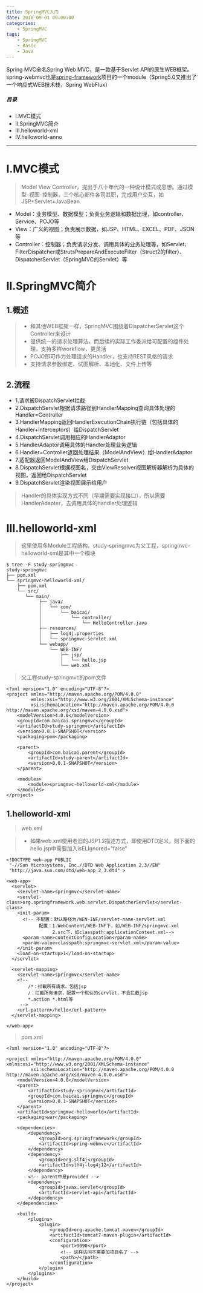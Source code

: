 ```yaml
---
title: SpringMVC入门
date: 2018-09-01 00:00:00
categories:
    - SpringMVC
tags:
    - SpringMVC
    - Basic
    - Java
---
```


Spring MVC全名Spring Web MVC，是一款基于Servlet API的原生WEB框架。spring-webmvc也是[spring-framework](https://github.com/spring-projects/spring-framework)项目的一个module（Spring5.0又推出了一个响应式WEB技术栈，Spring WebFlux）

<!-- more -->

##### 目录
+ I.MVC模式
+ II.SpringMVC简介
+ III.helloworld-xml
+ IV.helloworld-anno

---

# I.MVC模式

> Model View Controller，提出于八十年代的一种设计模式或思想。通过模型-视图-控制器，三个核心部件各司其职，完成用户交互，如JSP+Servlet+JavaBean

- Model：业务模型、数据模型；负责业务逻辑和数据出理，如controller、Service、POJO等
- View：广义的视图；负责展示数据，如JSP、HTML、EXCEL、PDF、JSON等
- Controller：控制器；负责请求分发、调用具体的业务处理等，如Servlet、FilterDispatcher或StrutsPrepareAndExecuteFilter（Struct2的filter）、DispatcherServlet（SpringMVC的Servlet）等

# II.SpringMVC简介

## 1.概述

> - 和其他WEB框架一样，SpringMVC围绕着DispatcherServlet这个Controller来设计
> - 提供统一的请求处理算法，而后续的实际工作委派给可配置的组件处理，支持多样workflow，更灵活
> - POJO即可作为处理请求的Handler，也支持REST风格的请求
> - 支持请求参数绑定、试图解析、本地化、文件上传等

## 2.流程

- 1.请求被DispatchServlet拦截
- 2.DispatchServlet根据请求路径到HandlerMapping查询具体处理的Handler=Controller
- 3.HandlerMapping返回HandlerExecutionChain执行链（包括具体的Handler+Interceptors）给DispatchServlet
- 4.DispatchServlet调用相应的HandlerAdaptor
- 5.HandlerAdaptor调用具体的Handler处理业务逻辑
- 6.Handler=Controller返回处理结果（ModelAndView）给HandlerAdaptor
- 7.适配器返回ModelAndView给DispatchServlet
- 8.DispatchServlet根据视图名，交由ViewResolver视图解析器解析为具体的视图，返回给DispatchServlet
- 9.DispatchServlet渲染视图展示给用户

> Handler的具体实现方式不同（早期需要实现接口），所以需要HandlerAdapter，去调用具体的handler处理逻辑

# III.helloworld-xml

> 这里使用多Module工程结构。study-springmvc为父工程，springmvc-helloworld-xml是其中一个模块

```
$ tree -F study-springmvc
study-springmvc
├── pom.xml
└── springmvc-helloworld-xml/
    ├── pom.xml
    └── src/
       └── main/
            ├── java/
            │   └── com/
            │       └── baicai/
            │           └── controller/
            │               └── HelloController.java
            ├── resources/
            │   ├── log4j.properties
            │   └── springmvc-servlet.xml
            └── webapp/
                └── WEB-INF/
                    ├── jsp/
                    │   └── hello.jsp
                    └── web.xml
```

> 父工程study-springmvc的pom文件

```
<?xml version="1.0" encoding="UTF-8"?>
<project xmlns="http://maven.apache.org/POM/4.0.0"
         xmlns:xsi="http://www.w3.org/2001/XMLSchema-instance"
         xsi:schemaLocation="http://maven.apache.org/POM/4.0.0 http://maven.apache.org/xsd/maven-4.0.0.xsd">
    <modelVersion>4.0.0</modelVersion>
    <groupId>com.baicai.springmvc</groupId>
    <artifactId>study-springmvc</artifactId>
    <version>0.0.1-SNAPSHOT</version>
    <packaging>pom</packaging>

    <parent>
        <groupId>com.baicai.parent</groupId>
        <artifactId>study-parent</artifactId>
        <version>0.0.1-SNAPSHOT</version>
    </parent>

    <modules>
        <module>springmvc-helloworld-xml</module>
    </modules>
</project>
```

## 1.helloworld-xml

> web.xml

> - 如果web.xml使用老旧的JSP1.2描述方式，即使用DTD定义，则下面的hello.jsp中需要加入isELIgnored="false"



```
<!DOCTYPE web-app PUBLIC
 "-//Sun Microsystems, Inc.//DTD Web Application 2.3//EN"
 "http://java.sun.com/dtd/web-app_2_3.dtd" >

<web-app>
  <servlet>
    <servlet-name>springmvc</servlet-name>
    <servlet-class>org.springframework.web.servlet.DispatcherServlet</servlet-class>
    <init-param>
      <!-- 不配置：默认路径为/WEN-INF/servlet-name-servlet.xml
            配置：1.WebContent/WEB-INF下，如/WEB-INF/springmvc.xml
                 2.src下，如classpath:applicationContext.xml-->
      <param-name>contextConfigLocation</param-name>
      <param-value>classpath:springmvc-servlet.xml</param-value>
    </init-param>
    <load-on-startup>1</load-on-startup>
  </servlet>

  <servlet-mapping>
    <servlet-name>springmvc</servlet-name>
    <!--
        /*：拦截所有请求，包括jsp
        /：拦截所有请求，配置一个默认的servlet，不会拦截jsp
        *.action *.html等
     -->
    <url-pattern>/hello</url-pattern>
  </servlet-mapping>

</web-app>
```

> pom.xml

```
<?xml version="1.0" encoding="UTF-8"?>

<project xmlns="http://maven.apache.org/POM/4.0.0" xmlns:xsi="http://www.w3.org/2001/XMLSchema-instance"
         xsi:schemaLocation="http://maven.apache.org/POM/4.0.0 http://maven.apache.org/xsd/maven-4.0.0.xsd">
    <modelVersion>4.0.0</modelVersion>
    <parent>
        <artifactId>study-springmvc</artifactId>
        <groupId>com.baicai.springmvc</groupId>
        <version>0.0.1-SNAPSHOT</version>
    </parent>
    <artifactId>springmvc-helloworld</artifactId>
    <packaging>war</packaging>

    <dependencies>
        <dependency>
            <groupId>org.springframework</groupId>
            <artifactId>spring-webmvc</artifactId>
        </dependency>
        <dependency>
            <groupId>org.slf4j</groupId>
            <artifactId>slf4j-log4j12</artifactId>
        </dependency>
        <!-- parent中是provided -->
        <dependency>
            <groupId>javax.servlet</groupId>
            <artifactId>servlet-api</artifactId>
        </dependency>
    </dependencies>

    <build>
        <plugins>
            <plugin>
                <groupId>org.apache.tomcat.maven</groupId>
                <artifactId>tomcat7-maven-plugin</artifactId>
                <configuration>
                    <port>9090</port>
                    <!-- 这样访问不需要加项目名了 -->
                    <path>/</path>
                </configuration>
            </plugin>
        </plugins>
    </build>
</project>
```

